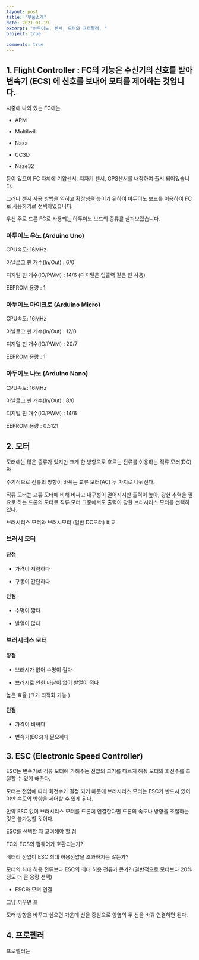 ```yaml
---
layout: post
title: "부품소개"
date: 2021-01-19
excerpt: "아두이노, 센서, 모터와 프로펠러, "
project: true

comments: true
---
```


## 1. Flight Controller : FC의 기능은 수신기의 신호를 받아 변속기 (ECS) 에 신호를 보내어 모터를 제어하는 것입니다.

시중에 나와 있는 FC에는

- APM

- MultiIwill

- Naza

- CC3D

- Naze32

등이 있으며 FC 자체에 기압센서, 지자기 센서, GPS센서를 내장하여 출시 되어있습니다.

그러나 센서 사용 방법을 익히고 확장성을 높이기 위하여 아두이노 보드를 이용하여 FC로 사용하기로 선택하였습니다.

우선 주로 드론 FC로 사용되는 아두이노 보드의 종류를 살펴보겠습니다.



 

 

 




 

### 아두이노 우노 (Arduino Uno)

 

CPU속도: 16MHz

 

아날로그 핀 개수(In/Out) : 6/0

 

디지털 핀 개수(IO/PWM) : 14/6 (디지털은 입출력 같은 핀 사용)

 

EEPROM 용량 : 1

 




 

 

 

### 아두이노 마이크로 (Arduino Micro)

 

CPU속도: 16MHz

 

아날로그 핀 개수(In/Out) : 12/0

 

디지털 핀 개수(IO/PWM) : 20/7

 

EEPROM 용량 : 1



 



 

### 아두이노 나노 (Arduino Nano)

 

CPU속도: 16MHz

 

아날로그 핀 개수(In/Out) : 8/0

 

디지털 핀 개수(IO/PWM) : 14/6

 

EEPROM 용량 : 0.5121

 

 

 

## 2. 모터

 

모터에는 많은 종류가 있지만 크게 한 방향으로 흐르는 전류를 이용하는 직류 모터(DC)와

주기적으로 전류의 방향이 바뀌는 교류 모터(AC) 두 가지로 나눠진다.

직류 모터는 교류 모터에 비해 비싸고 내구성이 떨어지지만 출력이 높아, 강한 추력을 필요로 하는 드론의 모터로 직류 모터 그중에서도 출력이 강한 브러시리스 모터를 선택하였다.

 

브러시리스 모터와 브러시모터 (일반 DC모터) 비교


### 브러시 모터

 

#### 장점

- 가격이 저렴하다

- 구동이 간단하다

 

#### 단점

- 수명이 짧다

- 발열이 많다

 


### 브러시리스 모터

 

#### 장점

- 브러시가 없어 수명이 길다

- 브러시로 인한 마찰이 없어 발열이 적다

높은 효율 (크기 최적화 가능 )

 

#### 단점

- 가격이 비싸다

- 변속기(ECS)가 필요하다

 

## 3. ESC (Electronic Speed Controller)

 

ESC는 변속기로 직류 모터에 가해주는 전압의 크기를 다르게 해줘 모터의 회전수를 조절할 수 있게 해준다.

모터는 전압에 따라 회전수가 결정 되기 때문에 브러시리스 모터는 ESC가 반드시 있어야만 속도와 방향을 제어할 수 있게 된다.

만약 ESC 없이 브러시리스 모터를 드론에 연결한다면 드론의 속도나 방향을 조절하는 것은 불가능할 것이다.

 

ESC를 선택할 때 고려해야 할 점

 

FC와 ECS의 펌웨어가 호환되는가?

배터리 전압이 ESC 최대 허용전압을 초과하지는 않는가?

모터의 최대 허용 전류보다 ESC의 최대 허용 전류가 큰가? (일반적으로 모터보다 20%정도 더 큰 용량 선택)

 

 

* ESC와 모터 연결

 




그냥 끼우면 끝

모터 방향을 바꾸고 싶으면 가운데 선을 중심으로 양옆의 두 선을 바꿔 연결하면 된다.

 

 

## 4. 프로펠러

 

프로펠러는

 
